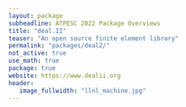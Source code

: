 ```yaml
---
layout: package
subheadline: ATPESC 2022 Package Overviews
title: "deal.II"
teaser: "An open source finite element library"
permalink: "packages/deal2/"
not_active: true
use_math: true
package: true
website: https://www.dealii.org
header:
   image_fullwidth: "llnl_machine.jpg"
---
```

